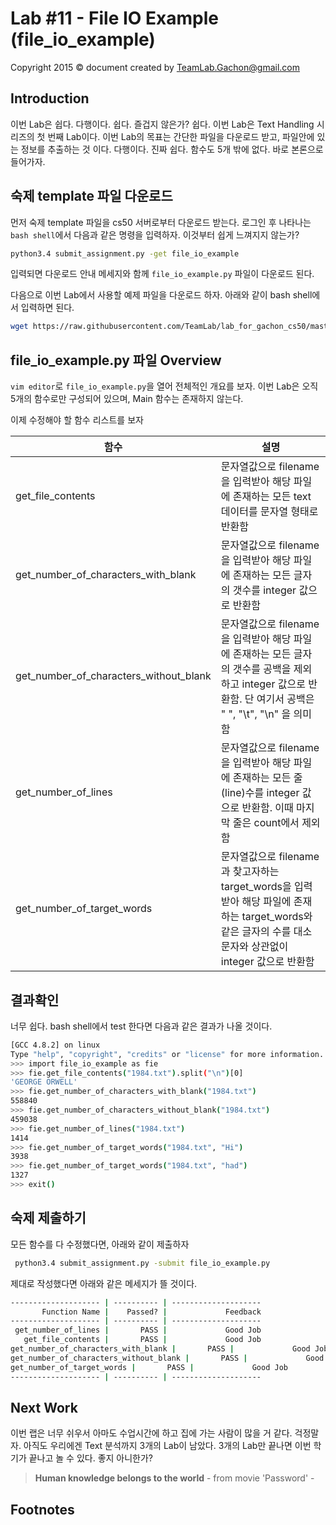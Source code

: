 Lab #11 - File IO Example (file_io_example)
=======
Copyright 2015 © document created by TeamLab.Gachon@gmail.com

## Introduction
이번 Lab은 쉽다. 다행이다. 쉽다. 즐겁지 않은가? 쉽다.
이번 Lab은 Text Handling 시리즈의 첫 번째 Lab이다. 이번 Lab의 목표는 간단한 파일을 다운로드 받고, 파일안에 있는 정보를 추출하는 것 이다. 다행이다. 진짜 쉽다. 함수도 5개 밖에 없다. 바로 본론으로 들어가자.

## 숙제 template 파일 다운로드
먼저 숙제 template 파일을 cs50 서버로부터 다운로드 받는다. 로그인 후 나타나는 `bash shell`에서 다음과 같은 명령을 입력하자. 이것부터 쉽게 느껴지지 않는가?

```bash
python3.4 submit_assignment.py -get file_io_example
```  

입력되면 다운로드 안내 메세지와 함께 `file_io_example.py` 파일이 다운로드 된다.

다음으로 이번 Lab에서 사용할 예제 파일을 다운로드 하자. 아래와 같이 bash shell에서 입력하면 된다.

```bash
wget https://raw.githubusercontent.com/TeamLab/lab_for_gachon_cs50/master/lab_11_file_handling/1984.txt
```  



## file_io_example.py 파일 Overview
`vim editor`로 `file_io_example.py`을 열어 전체적인 개요를 보자. 이번 Lab은 오직 5개의 함수로만 구성되어 있으며, Main 함수는 존재하지 않는다.

이제 수정해야 할 함수 리스트를 보자

함수           | 설명 
--------       | ---
get_file_contents | 문자열값으로 filename을 입력받아 해당 파일에 존재하는 모든 text 데이터를 문자열 형태로 반환함 
get_number_of_characters_with_blank | 문자열값으로 filename을 입력받아 해당 파일에 존재하는 모든 글자의 갯수를 integer 값으로 반환함 
get_number_of_characters_without_blank | 문자열값으로 filename을 입력받아 해당 파일에 존재하는 모든 글자의 갯수를 공백을 제외하고 integer 값으로 반환함. 단 여기서 공백은 " ", "\t", "\n" 을 의미함
get_number_of_lines | 문자열값으로 filename을 입력받아 해당 파일에 존재하는 모든 줄(line)수를  integer 값으로 반환함. 이때 마지막 줄은 count에서 제외함
get_number_of_target_words | 문자열값으로 filename과 찾고자하는 target_words을 입력받아 해당 파일에 존재하는 target_words와 같은 글자의 수를 대소문자와 상관없이 integer 값으로 반환함 


## 결과확인
너무 쉽다. bash shell에서 test 한다면 다음과 같은 결과가 나올 것이다.

```bash
[GCC 4.8.2] on linux
Type "help", "copyright", "credits" or "license" for more information.
>>> import file_io_example as fie
>>> fie.get_file_contents("1984.txt").split("\n")[0]
'GEORGE ORWELL'
>>> fie.get_number_of_characters_with_blank("1984.txt")
558840
>>> fie.get_number_of_characters_without_blank("1984.txt")
459038
>>> fie.get_number_of_lines("1984.txt")
1414
>>> fie.get_number_of_target_words("1984.txt", "Hi")
3938
>>> fie.get_number_of_target_words("1984.txt", "had")
1327
>>> exit()
```

## 숙제 제출하기
모든 함수를 다 수정했다면, 아래와 같이 제출하자
```bash
 python3.4 submit_assignment.py -submit file_io_example.py
```  
제대로 작성했다면 아래와 같은 메세지가 뜰 것이다.
```bash
-------------------- | ---------- | --------------------
       Function Name |    Passed? |             Feedback
-------------------- | ---------- | --------------------
 get_number_of_lines |       PASS |             Good Job
   get_file_contents |       PASS |             Good Job
get_number_of_characters_with_blank |       PASS |             Good Job
get_number_of_characters_without_blank |       PASS |             Good Job
get_number_of_target_words |       PASS |             Good Job
-------------------- | ---------- | --------------------
```  

## Next Work
이번 랩은 너무 쉬우서 아마도 수업시간에 하고 집에 가는 사람이 많을 거 같다. 걱정말자. 아직도 우리에겐 Text 분석까지 3개의 Lab이 남았다. 3개의 Lab만 끝나면 이번 학기가 끝나고 놀 수 있다. 좋지 아니한가?

> **Human knowledge belongs to the world** - from movie 'Password' -

## Footnotes
